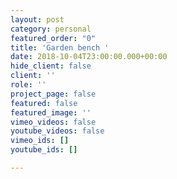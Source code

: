 ```yaml
---
layout: post
category: personal
featured_order: "0"
title: 'Garden bench '
date: 2018-10-04T23:00:00.000+00:00
hide_client: false
client: ''
role: ''
project_page: false
featured: false
featured_image: ''
vimeo_videos: false
youtube_videos: false
vimeo_ids: []
youtube_ids: []

---
```

